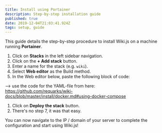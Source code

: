 ```yaml
---
title: Install using Portainer
description: Step-by-step installation guide
published: true
date: 2019-12-04T21:03:41.924Z
tags: setup, guide
---
```


This guide details the step-by-step procedure to install Wiki.js on a machine running **Portainer**.

1. Click on **Stacks** in the left sidebar navigation.
1. Click on the **+ Add stack** button.
1. Enter a name for the stack (e.g. `wiki`).
1. Select **Web editor** as the Build method.
1. In the Web editor below, paste the following block of code:

--> use the code for the YAML-file from here: https://github.com/requarks/wiki-docs/blob/master/install/docker.md#using-docker-compose

1. Click on **Deploy the stack** button.
1. There's no step 7, it was that easy.

You can now navigate to the IP / domain of your server to complete the configuration and start using Wiki.js!
